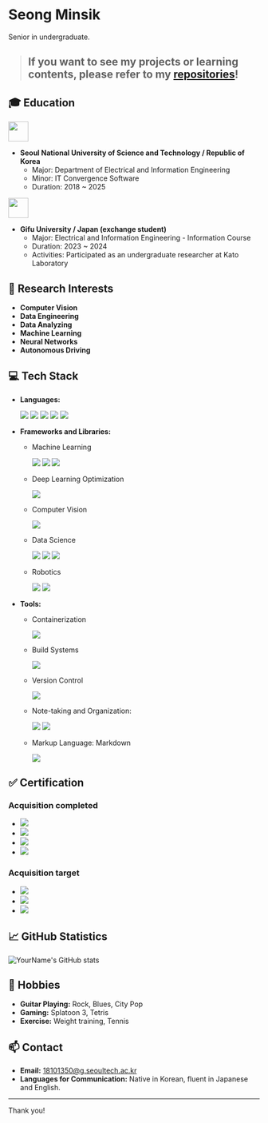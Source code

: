 # Seong Minsik
Senior in undergraduate.

> ## **If you want to see my projects or learning contents, please refer to my [repositories](https://github.com/minvamos?tab=repositories)!**

## 🎓 Education
<img src="https://github.com/minvamos/minvamos/assets/122091776/cb3291ff-9ad6-4d38-966a-d63c6261ec5d" height="40">

- **Seoul National University of Science and Technology / Republic of Korea**
  - Major: Department of Electrical and Information Engineering
  - Minor: IT Convergence Software
  - Duration: 2018 ~ 2025


<img src="https://i.imgur.com/JP1Th5I.png" height="40">

- **Gifu University / Japan (exchange student)**
  - Major: Electrical and Information Engineering - Information Course
  - Duration: 2023 ~ 2024
  - Activities: Participated as an undergraduate researcher at Kato Laboratory

## 🧳 Research Interests
- **Computer Vision**
- **Data Engineering**
- **Data Analyzing**
- **Machine Learning**
- **Neural Networks**
- **Autonomous Driving**


## 💻 Tech Stack
- **Languages:** 
  
  <img src="https://img.shields.io/badge/Python-3776AB?style=for-the-badge&logo=python&logoColor=white">
  <img src="https://img.shields.io/badge/C++-00599C?style=for-the-badge&logo=cplusplus&logoColor=white">
  <img src="https://img.shields.io/badge/JAVA-FF7800?style=for-the-badge&logo=openjdk&logoColor=white">
  <img src="https://img.shields.io/badge/SQL-4479A1?style=for-the-badge&logo=mySQL&logoColor=white">
  <img src="https://img.shields.io/badge/Swift-F05138?style=for-the-badge&logo=Swift&logoColor=white">


- **Frameworks and Libraries:** 
  - Machine Learning
  
     <img src="https://img.shields.io/badge/Keras-D00000?style=for-the-badge&logo=Swift&logoColor=white">  <img src="https://img.shields.io/badge/Pytorch-EE4C2C?style=for-the-badge&logo=Swift&logoColor=white">  <img src="https://img.shields.io/badge/Tensorflow-FF6F00?style=for-the-badge&logo=Swift&logoColor=white">
  - Deep Learning Optimization
  
     <img src="https://img.shields.io/badge/TensorRT-76B900?style=for-the-badge&logo=NVIDIA&logoColor=white">
  - Computer Vision

    <img src="https://img.shields.io/badge/opencv-5C3EE8?style=for-the-badge&logo=opencv&logoColor=white">

  - Data Science
  
    <img src="https://img.shields.io/badge/Pandas-150458?style=for-the-badge&logo=Pandas&logoColor=white">
    <img src="https://img.shields.io/badge/Numpy-013243?style=for-the-badge&logo=Numpy&logoColor=white">
    <img src="https://img.shields.io/badge/matplotlib-000000?style=for-the-badge&logo=matplot&logoColor=white">
  - Robotics
  
    <img src="https://img.shields.io/badge/ROS-22314E?style=for-the-badge&logo=ros&logoColor=white"> 
    <img src="https://img.shields.io/badge/ROS2-22314E?style=for-the-badge&logo=ros&logoColor=white">

- **Tools:** 
  - Containerization
  
    <img src="https://img.shields.io/badge/docker-2496ED?style=for-the-badge&logo=docker&logoColor=white">

  - Build Systems

    <img src="https://img.shields.io/badge/cmake-064F8C?style=for-the-badge&logo=cmake&logoColor=white">
  - Version Control

    <img src="https://img.shields.io/badge/git-F05032?style=for-the-badge&logo=git&logoColor=white">
  - Note-taking and Organization: 

    <img src="https://img.shields.io/badge/obsidian-7C3AED?style=for-the-badge&logo=obsidian&logoColor=white"> <img src="https://img.shields.io/badge/notion-000000?style=for-the-badge&logo=notion&logoColor=white">
  - Markup Language: Markdown
  
    <img src="https://img.shields.io/badge/markdown-000000?style=for-the-badge&logo=markdown&logoColor=white">
## ✅ Certification
### Acquisition completed
- [<img src="https://img.shields.io/badge/-NVIDIA JETSON AI Specialist-3776AB?style=for-the-badge&logo=NVIDIA&logoColor=white&labelColor=76B900&color=FFFFFF" >
](https://developer.nvidia.com/embedded/learn/jetson-ai-certification-programs)
- <img src="https://img.shields.io/badge/-IBM AI Enginnering Certificate-3776AB?style=for-the-badge&logo=IBM&logoColor=white&labelColor=052FAD&color=FFFFFF" >
- <img src="https://img.shields.io/badge/- JLPT N2 -3776AB?style=for-the-badge&logo=googlesheets&logoColor=white&labelColor=000000&color=FFFFFF" >
-  <img src="https://img.shields.io/badge/-TOEIC L&R 885-3776AB?style=for-the-badge&logo=googlesheets&logoColor=white&labelColor=000000&color=FFFFFF" >
### Acquisition target
- <img src="https://img.shields.io/badge/-IBM Data Enginnering Certificate-3776AB?style=for-the-badge&logo=IBM&logoColor=white&labelColor=052FAD&color=FFFFFF" >
- <img src="https://img.shields.io/badge/-AWS Certified Solutions Architect-3776AB?style=for-the-badge&logo=amazonaws&logoColor=white&labelColor=232F3E&color=FFFFFF" >
- <img src="https://img.shields.io/badge/-Applied Information Technology Engineer (japan)-3776AB?style=for-the-badge&logo=googlesheets&logoColor=white&labelColor=000000&color=FFFFFF" >
## 📈 GitHub Statistics
![YourName's GitHub stats](https://github-readme-stats.vercel.app/api?username=minvamos&show_icons=true&theme=radical)

## 🎸 Hobbies
- **Guitar Playing:** Rock, Blues, City Pop
- **Gaming:** Splatoon 3, Tetris
- **Exercise:** Weight training, Tennis
## 📫 Contact
- **Email:** 18101350@g.seoultech.ac.kr
- **Languages for Communication:** Native in Korean, fluent in Japanese and English.
---

Thank you!
